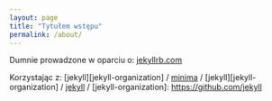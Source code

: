 ```yaml
---
layout: page
title: "Tytułem wstępu"
permalink: /about/
---
```


Dumnie prowadzone w oparciu o: [jekyllrb.com](https://jekyllrb.com/)

Korzystając z:
[jekyll][jekyll-organization] /
[minima](https://github.com/jekyll/minima) /
[jekyll][jekyll-organization] /
[jekyll](https://github.com/jekyll/jekyll) /
[jekyll-organization]: https://github.com/jekyll
